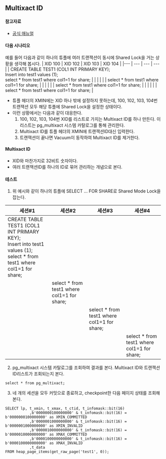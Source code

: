 ## Multixact ID
#### 참고자료
- [공식 매뉴얼](https://www.postgresql.org/docs/current/routine-vacuuming.html#VACUUM-FOR-MULTIXACT-WRAPAROUND)

#### 다음 시나리오
예를 들어 다음과 같이 하나의 튜플에 여러 트랜잭션이 동시에 Shared Lock을 거는 상황을 생각해 봅시다.
| XID 100 | XID 102 | XID 103 | XID 104 |
|--- | --- | --- | --- |
| CREATE TABLE TEST1 (COL1 INT PRIMARY KEY); <br> Insert into test1 values (1); <br> select * from test1 where col1=1 for share; | | | |
| | select * from test1 where col1=1 for share; | | |
| | | select * from test1 where col1=1 for share; | |
| | | | select * from test1 where col1=1 for share; |
- 튜플 헤더의 XMIN에는 XID 하나 밖에 설정하지 못하는데, 100, 102, 103, 104번 트랜잭션 모두 해당 튜플에 Shared Lock을 설정한 상태이다.
- 이런 상황에서는 다음과 같이 대응한다.
  1. 100, 102, 103, 104번 XID를 리스트로 가지는 Multixact ID를 하나 만든다. 이 리스트는 pg_multixact 시스템 카탈로그를 통해 관리한다.
  2. Multixact ID를 튜플 헤더의 XMIN에 트랜잭션ID대신 입력한다.
  3. 트랜잭션이 끝나면 Vacuum이 동작하여 Multixact ID를 제거한다.

#### Multixact ID
- XID와 마찬가지로 32비트 숫자이다.
- 여러 트랜잭션ID를 하나의 ID로 묶어 관리하는 개념으로 본다.

#### 테스트
1. 위 예시와 같이 하나의 튜플에 SELECT ... FOR SHARE로 Shared Mode Lock을 잡는다.

| 세션#1 | 세션#2 | 세션#3 | 세션#4 |
|--- | --- | --- | --- |
| CREATE TABLE TEST1 (COL1 INT PRIMARY KEY); <br> Insert into test1 values (1); <br> select * from test1 where col1=1 for share; | | | |
| | select * from test1 where col1=1 for share; | | |
| | | select * from test1 where col1=1 for share; | |
| | | | select * from test1 where col1=1 for share; |

2. pg_multixact 시스템 카탈로그를 조회하여 결과를 본다. Multixact ID와 트랜잭션ID리스트가 조회되는지 본다.
```
select * from pg_multixact;
```

3. 네 개의 세션을 모두 커밋으로 종료하고, checkpoint한 다음 페이지 상태를 조회해 본다.
```
SELECT lp, t_xmin, t_xmax, t_ctid, t_infomask::bit(16)
           ,b'0000000100000000' & t_infomask::bit(16) = b'0000000100000000' as XMIN_COMMITTED
           ,b'0000001000000000' & t_infomask::bit(16) = b'0000001000000000' as XMIN_INVALID
           ,b'0000010000000000' & t_infomask::bit(16) = b'0000010000000000' as XMAX_COMMITTED
           ,b'0000100000000000' & t_infomask::bit(16) = b'0000100000000000' as XMAX_INVALID
           ,t_data
FROM heap_page_items(get_raw_page('test1', 0));
```
